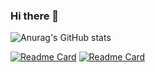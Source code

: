 ### Hi there 👋

![Anurag's GitHub stats](https://github-readme-stats.vercel.app/api?username=kotik06&show_icons=true&theme=ocean_dark)

[![Readme Card](https://github-readme-stats.vercel.app/api/pin/?username=kotik06&repo=VKTOOL&show_icons=true&theme=ocean_dark)](https://github.com/kotik06/VKTOOL)
[![Readme Card](https://github-readme-stats.vercel.app/api/pin/?username=kotik06&repo=SILENt&show_icons=true&theme=ocean_dark)](https://github.com/kotik06/SILENt)
